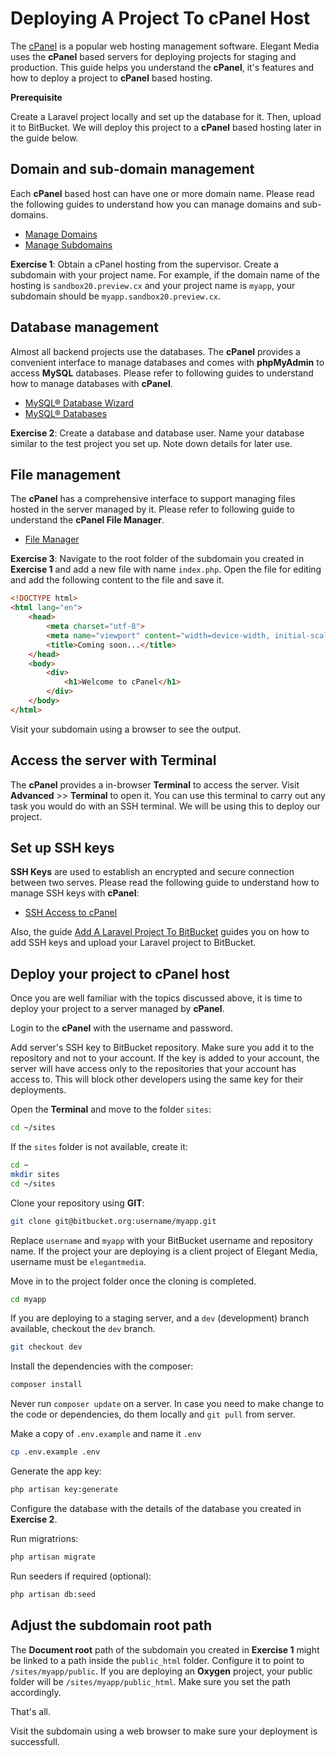 Deploying A Project To cPanel Host
==================================

The [cPanel](https://en.wikipedia.org/wiki/CPanel) is a popular web hosting management software. Elegant Media uses the **cPanel** based servers for deploying projects for staging and production. This guide helps you understand the **cPanel**, it's features and how to deploy a project to **cPanel** based hosting.

**Prerequisite**

Create a Laravel project locally and set up the database for it. Then, upload it to BitBucket. We will deploy this project to a **cPanel** based hosting later in the guide below.

## Domain and sub-domain management

Each **cPanel** based host can have one or more domain name. Please read the following guides to understand how you can manage domains and sub-domains.

- [Manage Domains](https://docs.cpanel.net/cpanel/domains/domains/)
- [Manage Subdomains](https://docs.cpanel.net/cpanel/domains/subdomains/)

**Exercise 1**: Obtain a cPanel hosting from the supervisor. Create a subdomain with your project name. For example, if the domain name of the hosting is `sandbox20.preview.cx` and your project name is `myapp`, your subdomain should be `myapp.sandbox20.preview.cx`.


## Database management

Almost all backend projects use the databases. The **cPanel** provides a convenient interface to manage databases and comes with **phpMyAdmin** to access **MySQL** databases. Please refer to following guides to understand how to manage databases with **cPanel**.

- [MySQL® Database Wizard](https://docs.cpanel.net/cpanel/databases/mysql-database-wizard/)
- [MySQL® Databases](https://docs.cpanel.net/cpanel/databases/mysql-databases/)

**Exercise 2**: Create a database and database user. Name your database similar to the test project you set up. Note down details for later use.


## File management

The **cPanel** has a comprehensive interface to support managing files hosted in the server managed by it. Please refer to following guide to understand the **cPanel File Manager**.

- [File Manager](https://docs.cpanel.net/cpanel/files/file-manager/)

**Exercise 3**: Navigate to the root folder of the subdomain you created in **Exercise 1** and add a new file with name `index.php`. Open the file for editing and add the following content to the file and save it.

```html
<!DOCTYPE html>
<html lang="en">
    <head>
        <meta charset="utf-8">
        <meta name="viewport" content="width=device-width, initial-scale=1">
        <title>Coming soon...</title>
    </head>
    <body>
        <div>
            <h1>Welcome to cPanel</h1>
        </div>
    </body>
</html>
```

Visit your subdomain using a browser to see the output.


## Access the server with Terminal


The **cPanel** provides a in-browser **Terminal** to access the server. Visit **Advanced** >> **Terminal** to open it. You can use this terminal to carry out any task you would do with an SSH terminal. We will be using this to deploy our project.


## Set up SSH keys

**SSH Keys** are used to establish an encrypted and secure connection between two serves. Please read the following guide to understand how to manage SSH keys with **cPanel**:

- [SSH Access to cPanel](https://docs.cpanel.net/cpanel/security/ssh-access/)

Also, the guide [Add A Laravel Project To BitBucket](../training/add-a-laravel-project-to-bitbucket.md) guides you on how to add SSH keys and upload your Laravel project to BitBucket.


## Deploy your project to cPanel host

Once you are well familiar with the topics discussed above, it is time to deploy your project to a server managed by **cPanel**.

Login to the **cPanel** with the username and password.

Add server's SSH key to BitBucket repository. Make sure you add it to the repository and not to your account. If the key is added to your account, the server will have access only to the repositories that your account has access to. This will block other developers using the same key for their deployments.

Open the **Terminal** and move to the folder `sites`:

```sh
cd ~/sites
```

If the `sites` folder is not available, create it:

```sh
cd ~
mkdir sites
cd ~/sites
```

Clone your repository using **GIT**:

```sh
git clone git@bitbucket.org:username/myapp.git
```

Replace `username` and `myapp` with your BitBucket username and repository name. If the project your are deploying is a client project of Elegant Media, username must be `elegantmedia`.

Move in to the project folder once the cloning is completed.

```sh
cd myapp
```

If you are deploying to a staging server, and a `dev` (development) branch available, checkout the `dev` branch.

```sh
git checkout dev
```

Install the dependencies with the composer:

```sh
composer install
```

Never run `composer update` on a server. In case you need to make change to the code or dependencies, do them locally and `git pull` from server.

Make a copy of `.env.example` and name it `.env`

```sh
cp .env.example .env
```

Generate the app key:

```sh
php artisan key:generate
```

Configure the database with the details of the database you created in **Exercise 2**.

Run migratrions:

```sh
php artisan migrate
```

Run seeders if required (optional):

```sh
php artisan db:seed
```

## Adjust the subdomain root path

The **Document root** path of the subdomain you created in **Exercise 1** might be linked to a path inside the `public_html` folder. Configure it to point to `/sites/myapp/public`. If you are deploying an **Oxygen** project, your public folder will be `/sites/myapp/public_html`. Make sure you set the path accordingly.

That's all.

Visit the subdomain using a web browser to make sure your deployment is successfull.

